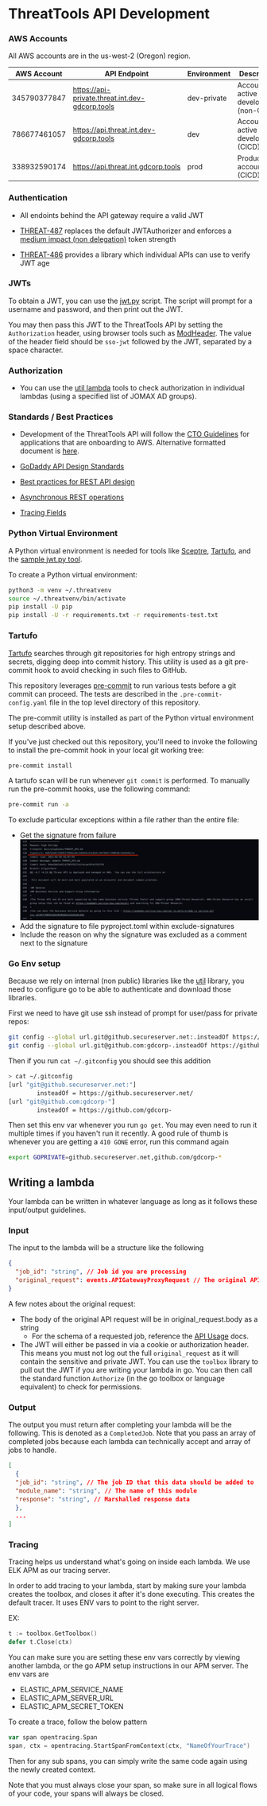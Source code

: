# ThreatTools API Development

### AWS Accounts

All AWS accounts are in the us-west-2 (Oregon) region.

| AWS Account | API Endpoint | Environment | Description
| --- | --- | --- | ---
| 345790377847 | https://api-private.threat.int.dev-gdcorp.tools | dev-private | Account for active development (non-CICD)
| 786677461057 | https://api.threat.int.dev-gdcorp.tools | dev | Account for active development (CICD)
| 338932590174 | https://api.threat.int.gdcorp.tools | prod | Production account (CICD)

### Authentication

* All endoints behind the API gateway require a valid JWT

* [THREAT-487](https://jira.godaddy.com/browse/THREAT-487) replaces the default
  JWTAuthorizer and enforces a [medium impact (non
  delegation)](https://confluence.godaddy.com/display/AUTH/Security+Tokens)
  token strength

* [THREAT-486](https://jira.godaddy.com/browse/THREAT-486) provides a library
  which individual APIs can use to verify JWT age

### JWTs

To obtain a JWT, you can use the [jwt.py](../tools/jwt.py) script.  The script
will prompt for a username and password, and then print out the JWT.

You may then pass this JWT to the ThreatTools API by setting the
`Authorization` header, using browser tools such as
[ModHeader](https://bewisse.com/modheader/).  The value of the header field
should be `sso-jwt` followed by the JWT, separated by a space character.

### Authorization

* You can use the [util lambda](https://github.com/gdcorp-infosec/threat-util/tree/master/lambda) tools to check authorization in individual lambdas (using a specified list of JOMAX AD groups).

### Standards / Best Practices

* Development of the ThreatTools API will follow the [CTO
  Guidelines](https://github.secureserver.net/CTO/guidelines/blob/master/Standards-Best-Practices/MustHaveShouldDo.md)
  for applications that are onboarding to AWS.  Alternative formatted document
  is
  [here](https://confluence.godaddy.com/display/AS/Phase+3+-+Must+Haves+to+go+to+Public+cloud).

* [GoDaddy API Design Standards](https://github.secureserver.net/CTO/guidelines/tree/master/api-design)

* [Best practices for REST API design](https://stackoverflow.blog/2020/03/02/best-practices-for-rest-api-design/)

* [Asynchronous REST operations](https://restcookbook.com/Resources/asynchroneous-operations/)

* [Tracing Fields](https://www.elastic.co/guide/en/ecs/current/ecs-tracing.html)

### Python Virtual Environment

A Python virtual environment is needed for tools like
[Sceptre](../sceptre/README.md), [Tartufo](#tartufo), and the [sample jwt.py
tool](../tools/jwt.py).

To create a Python virtual environment:

```bash
python3 -m venv ~/.threatvenv
source ~/.threatvenv/bin/activate
pip install -U pip
pip install -U -r requirements.txt -r requirements-test.txt
```

### Tartufo

[Tartufo](https://github.com/godaddy/tartufo) searches through git repositories
for high entropy strings and secrets, digging deep into commit history.  This
utility is used as a git pre-commit hook to avoid checking in such files to
GitHub.

This repository leverages [pre-commit](https://pre-commit.com/) to run various
tests before a git commit can proceed.  The tests are described in the
`.pre-commit-config.yaml` file in the top level directory of this repository.

The pre-commit utility is installed as part of the Python virtual environment
setup described above.

If you've just checked out this repository, you'll need to invoke the following
to install the pre-commit hook in your local git working tree:

```bash
pre-commit install
```

A tartufo scan will be run whenever `git commit` is performed.  To manually run
the pre-commit hooks, use the following command:

```bash
pre-commit run -a
```

To exclude particular exceptions within a file rather than the entire file:
- Get the signature from failure
  ![tartufo-signature](diagrams/tartufo_signature.png)
- Add the signature to file pyproject.toml within exclude-signatures
- Include the reason on why the signature was excluded as a comment next to the signature

### Go Env setup

Because we rely on internal (non public) libraries like the [util](https://github.com/gdcorp-infosec/threat-util) library, you need to configure go to be able to authenticate and download those libraries.

First we need to have git use ssh instead of prompt for user/pass for private repos:

```sh
git config --global url.git@github.secureserver.net:.insteadOf https://github.secureserver.net/
git config --global url.git@github.com:gdcorp-.insteadOf https://github.com/gdcorp-
```

Then if you run `cat ~/.gitconfig` you should see this addition

```sh
> cat ~/.gitconfig
[url "git@github.secureserver.net:"]
        insteadOf = https://github.secureserver.net/
[url "git@github.com:gdcorp-"]
        insteadOf = https://github.com/gdcorp-
```

Then set this env var whenever you run `go get`.  You may even need to run it multiple times if you haven't run it recently.  A good rule of thumb is whenever you are getting a `410 GONE` error, run this command again

```sh
export GOPRIVATE=github.secureserver.net,github.com/gdcorp-*
```

## Writing a lambda

Your lambda can be written in whatever language as long as it follows these input/output guidelines.

### Input

The input to the lambda will be a structure like the following

```json
{
  "job_id": "string", // Job id you are processing
  "original_request": events.APIGatewayProxyRequest // The original API Gateway request for the job.
}
```

A few notes about the original request:

* The body of the original API request will be in original_request.body as a string
  * For the schema of a requested job, reference the [API Usage](USAGE.md#Requests) docs.
* The JWT will either be passed in via a cookie or authorization header.  This means you must not log out the full `original_request` as it will contain the sensitive and private JWT.  You can use the `toolbox` library to pull out the JWT if you are writing your lambda in go.  You can then call the standard function `Authorize` (in the go toolbox or language equivalent) to check for permissions.

### Output

The output you must return after completing your lambda will be the following.
This is denoted as a `CompletedJob`.  Note that you pass an array of completed jobs because
each lambda can technically accept and array of jobs to handle.

```json
[
  {
  "job_id": "string", // The job ID that this data should be added to
  "module_name": "string", // The name of this module
  "response": "string", // Marshalled response data
  },
  ...
]
```

### Tracing

Tracing helps us understand what's going on inside each lambda.  We use ELK APM as our tracing server.

In order to add tracing to your lambda, start by making sure your lambda creates the toolbox, and closes it after it's done executing.  This creates the default tracer.  It uses ENV vars to point to the right server.

EX:

```go
t := toolbox.GetToolbox()
defer t.Close(ctx)
```

You can make sure you are setting these env vars correctly by viewing another lambda, or the go APM setup instructions in our APM server.  The env vars are

* ELASTIC_APM_SERVICE_NAME
* ELASTIC_APM_SERVER_URL
* ELASTIC_APM_SECRET_TOKEN

To create a trace, follow the below pattern

```go
var span opentracing.Span
span, ctx = opentracing.StartSpanFromContext(ctx, "NameOfYourTrace")
```

Then for any sub spans, you can simply write the same code again using the newly created context.

Note that you must always close your span, so make sure in all logical flows of your code, your spans will always be closed.
